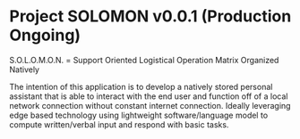 # Project SOLOMON v0.0.1 (Production Ongoing)

S.O.L.O.M.O.N. = Support Oriented Logistical Operation Matrix Organized Natively

The intention of this application is to develop a natively stored personal assistant that is able to interact with the end user and function off of a local network connection without constant internet connection. Ideally leveraging edge based technology using lightweight software/language model to compute written/verbal input and respond with basic tasks. 
